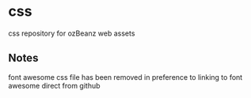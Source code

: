# css
css repository for ozBeanz web assets

## Notes

font awesome css file has been removed in preference to linking to font awesome direct from github
